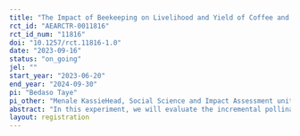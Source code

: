 ```yaml
---
title: "The Impact of Beekeeping on Livelihood and Yield of Coffee and Other Pollinator Dependent Crops: A Group-based Experimental Evidence from Ethiopia"
rct_id: "AEARCTR-0011816"
rct_id_num: "11816"
doi: "10.1257/rct.11816-1.0"
date: "2023-09-16"
status: "on_going"
jel: ""
start_year: "2023-06-20"
end_year: "2024-09-30"
pi: "Bedaso Taye"
pi_other: "Menale KassieHead, Social Science and Impact Assessment unit at icipe; Zewdu AbroPost Doctorial Fellow, icipe; Erwin BulteProfessor, Development Economics Group, Wageningen UR (University & Research centre); Aseffa SeyoumProfessor, Addis Ababa University, Center for Development Studies; Workneh AyalewProgramme Coordinator, icipe Ethiopia Office; Admasu TsegayeProfessor, Addis Ababa University, Center for Development Studies"
abstract: "In this experiment, we will evaluate the incremental pollination and income (livelihood) benefits of beehives provided to youths in selected districts of Ethiopia. The More Young Entrepreneurs in Silk and Honey (MOYESH) programme, implemented by icipe, is organizing youths in groups, providing training, technical support and beehives to enable the youths to generate income. We will evaluate the effectiveness of the programme on the income of the youths and on the yield of coffee using a clustered Randomized Controlled Trial (RCT) design. This study will have one treatment and one control arm.  The treated groups are youths who are randomly assigned to the programme intervention and who receive full programme interventions and the control groups do not receive any intervention. Each arm has 300 enterprises. The primary outcome variable is the income of the youths from honey production and complementary activities and the yield of coffee (ton/ha). The secondary outcome variables are the yield of other pollination-dependent crops around the apiary site and total honey production by the youth enterprises. We will collect baseline, follow up and endline data on enterprise performance indicators, apiary and member characteristics. The data will be analyzed using Analysis of covariance and simple linear regression."
layout: registration
---
```


